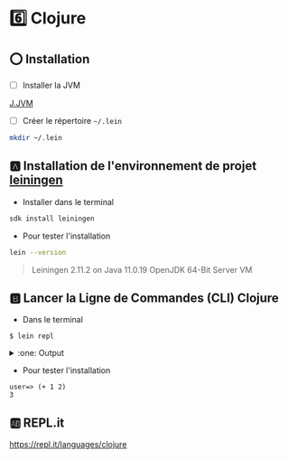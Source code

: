 # :six: Clojure


## :o: Installation 

- [ ] Installer la JVM

[J.JVM](../J.JVM)

- [ ] Créer le répertoire `~/.lein`

```sh
mkdir ~/.lein
```

## :a: Installation de l'environnement de projet [leiningen](https://leiningen.org)

* Installer dans le terminal

```sh
sdk install leiningen
```


* Pour tester l'installation

```sh
lein --version
```
> Leiningen 2.11.2 on Java 11.0.19 OpenJDK 64-Bit Server VM

## :b: Lancer la Ligne de Commandes (CLI) Clojure 

* Dans le terminal

```
$ lein repl
```
<details>
<summary>:one: Output</summary>

```powershell
  nREPL server started on port 62081 on host 127.0.0.1 - nrepl://127.0.0.1:62081
REPL-y 0.5.1, nREPL 1.0.0
Clojure 1.11.1
OpenJDK 64-Bit Server VM 11.0.19+7
    Docs: (doc function-name-here)
          (find-doc "part-of-name-here")
  Source: (source function-name-here)
 Javadoc: (javadoc java-object-or-class-here)
    Exit: Control+D or (exit) or (quit)
 Results: Stored in vars *1, *2, *3, an exception in *e

user=> Bye for now!
```

</details>


* Pour tester l'installation

```
user=> (+ 1 2)
3
```

## :ab: REPL.it

https://repl.it/languages/clojure



